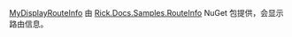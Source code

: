 [MyDisplayRouteInfo](https://github.com/Rick-Anderson/RouteInfo/blob/master/Microsoft.Docs.Samples.RouteInfo/ControllerContextExtensions.cs) 由 [Rick.Docs.Samples.RouteInfo](https://www.nuget.org/packages/Rick.Docs.Samples.RouteInfo) NuGet 包提供，会显示路由信息。
